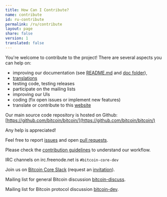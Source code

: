 ```yaml
---
title: How Can I Contribute?
name: contribute
id: ru-contribute
permalink: /ru/contribute
layout: page
share: false
version: 1
translated: false
---
```


You're welcome to contribute to the project! There are several aspects you can help on:

  - improving our documentation (see [README.md][README.md] and [doc folder][doc]),
  - [translations][translation_process.md]
  - testing code, testing releases
  - participate on the mailing lists
  - improving our UIs
  - coding (fix open issues or implement new features)
  - translate or contribute to this [website][website-contrib]

Our main source code repository is hosted on Github: [https://github.com/bitcoin/bitcoin/](https://github.com/bitcoin/bitcoin/)

Any help is appreciated!

Feel free to report [issues][issues] and open [pull requests][pulls].

Please check the [contribution guidelines][CONTRIBUTING] to understand our workflow.

IRC channels on irc.freenode.net is `#bitcoin-core-dev`

Join us on [Bitcoin Core Slack][slack] (request an [invitation][invite]).

Mailing list for general Bitcoin discussion [bitcoin-discuss][bitcoin-discuss].

Mailing list for Bitcoin protocol discussion [bitcoin-dev][bitcoin-dev].

[README.md]: https://github.com/bitcoin/bitcoin/blob/master/README.md
[doc]: https://github.com/bitcoin/bitcoin/tree/master/doc
[translation_process.md]: https://github.com/bitcoin/bitcoin/blob/master/doc/translation_process.md
[issues]: https://github.com/bitcoin/bitcoin/issues
[pulls]: https://github.com/bitcoin/bitcoin/pulls
[CONTRIBUTING]: https://github.com/bitcoin/bitcoin/blob/master/CONTRIBUTING.md
[bitcoin-discuss]: http://lists.linuxfoundation.org/mailman/listinfo/bitcoin-discuss
[bitcoin-dev]: http://lists.linuxfoundation.org/mailman/listinfo/bitcoin-dev
[website-contrib]: https://github.com/bitcoin-core/website/blob/gh-pages/README.md
[Slack]: https://bitcoincore.slack.com/
[invite]: https://slack.bitcoinco.re/